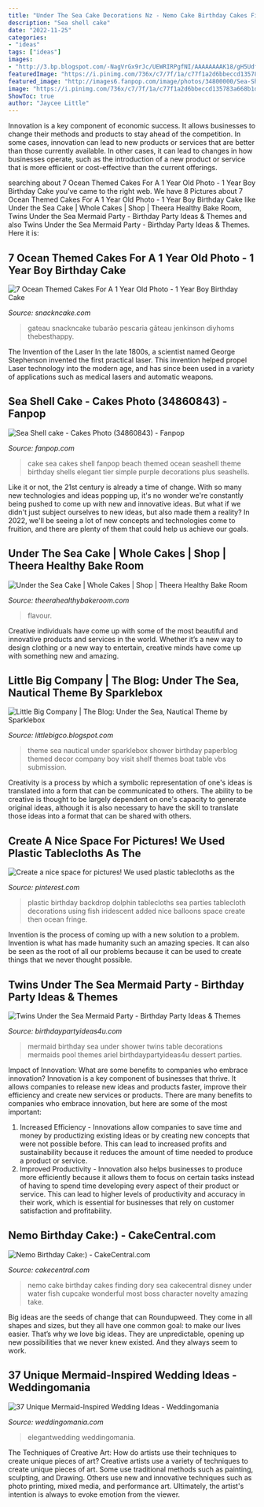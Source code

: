```yaml
---
title: "Under The Sea Cake Decorations Nz - Nemo Cake Birthday Cakes Finding Dory Sea Cakecentral Disney Under Water Fish Cupcake Wonderful Most Boss Character Novelty Amazing Take"
description: "Sea shell cake"
date: "2022-11-25"
categories:
- "ideas"
tags: ["ideas"]
images:
- "http://3.bp.blogspot.com/-NagVrGx9rJc/UEWRIRPgfNI/AAAAAAAAK18/gH5UdfkElDo/s1600/4+(1).jpg"
featuredImage: "https://i.pinimg.com/736x/c7/7f/1a/c77f1a2d6bbeccd135783a668b1dab70--fish-lanterns-plastic-tablecloth.jpg"
featured_image: "http://images6.fanpop.com/image/photos/34800000/Sea-Shell-cake-cakes-34860843-582-1037.jpg"
image: "https://i.pinimg.com/736x/c7/7f/1a/c77f1a2d6bbeccd135783a668b1dab70--fish-lanterns-plastic-tablecloth.jpg"
ShowToc: true
author: "Jaycee Little"
---
```



Innovation is a key component of economic success. It allows businesses to change their methods and products to stay ahead of the competition. In some cases, innovation can lead to new products or services that are better than those currently available. In other cases, it can lead to changes in how businesses operate, such as the introduction of a new product or service that is more efficient or cost-effective than the current offerings.

	

		
searching about 7 Ocean Themed Cakes For A 1 Year Old Photo - 1 Year Boy Birthday Cake you've came to the right web. We have 8 Pictures about 7 Ocean Themed Cakes For A 1 Year Old Photo - 1 Year Boy Birthday Cake like Under the Sea Cake | Whole Cakes | Shop | Theera Healthy Bake Room, Twins Under the Sea Mermaid Party - Birthday Party Ideas &amp; Themes and also Twins Under the Sea Mermaid Party - Birthday Party Ideas &amp; Themes. Here it is:
		
    
## 7 Ocean Themed Cakes For A 1 Year Old Photo - 1 Year Boy Birthday Cake

<img loading=lazy src="https://www.snackncake.com/postpic/2020/04/shark-birthday-cake_671443.jpg" onerror="this.onerror=null;this.src='https://tse4.mm.bing.net/th?id=OIP.osABY5rOL8ngE_RWNWdNlgHaHj&amp;pid=15.1';" alt="7 Ocean Themed Cakes For A 1 Year Old Photo - 1 Year Boy Birthday Cake">

_Source: snackncake.com_

>gateau snackncake tubarão pescaria gâteau jenkinson diyhoms thebesthappy. 

	

The Invention of the Laser
In the late 1800s, a scientist named George Stephenson invented the first practical laser. This invention helped propel Laser technology into the modern age, and has since been used in a variety of applications such as medical lasers and automatic weapons.

    
## Sea Shell Cake - Cakes Photo (34860843) - Fanpop

<img loading=lazy src="http://images6.fanpop.com/image/photos/34800000/Sea-Shell-cake-cakes-34860843-582-1037.jpg" onerror="this.onerror=null;this.src='https://tse1.mm.bing.net/th?id=OIP.LFuchNmg9bJy3nNV56yN0QHaNM&amp;pid=15.1';" alt="Sea Shell cake - Cakes Photo (34860843) - Fanpop">

_Source: fanpop.com_

>cake sea cakes shell fanpop beach themed ocean seashell theme birthday shells elegant tier simple purple decorations plus seashells. 

	

Like it or not, the 21st century is already a time of change. With so many new technologies and ideas popping up, it's no wonder we're constantly being pushed to come up with new and innovative ideas. But what if we didn't just subject ourselves to new ideas, but also made them a reality? In 2022, we'll be seeing a lot of new concepts and technologies come to fruition, and there are plenty of them that could help us achieve our goals.

    
## Under The Sea Cake | Whole Cakes | Shop | Theera Healthy Bake Room

<img loading=lazy src="https://www.theerahealthybakeroom.com/wp-content/uploads/2020/09/Under-the-Sea-Cake-scaled.jpg" onerror="this.onerror=null;this.src='https://tse1.mm.bing.net/th?id=OIP.i2b7mexrUWuiUxdeFXl4ugHaJ4&amp;pid=15.1';" alt="Under the Sea Cake | Whole Cakes | Shop | Theera Healthy Bake Room">

_Source: theerahealthybakeroom.com_

>flavour. 

	

Creative individuals have come up with some of the most beautiful and innovative products and services in the world. Whether it’s a new way to design clothing or a new way to entertain, creative minds have come up with something new and amazing.

    
## Little Big Company | The Blog: Under The Sea, Nautical Theme By Sparklebox

<img loading=lazy src="http://3.bp.blogspot.com/-NagVrGx9rJc/UEWRIRPgfNI/AAAAAAAAK18/gH5UdfkElDo/s1600/4+(1).jpg" onerror="this.onerror=null;this.src='https://tse3.mm.bing.net/th?id=OIP.FOPCA2YUOewCJzyLclPWdgHaLL&amp;pid=15.1';" alt="Little Big Company | The Blog: Under the Sea, Nautical Theme by Sparklebox">

_Source: littlebigco.blogspot.com_

>theme sea nautical under sparklebox shower birthday paperblog themed decor company boy visit shelf themes boat table vbs submission. 

	

Creativity is a process by which a symbolic representation of one's ideas is translated into a form that can be communicated to others. The ability to be creative is thought to be largely dependent on one's capacity to generate original ideas, although it is also necessary to have the skill to translate those ideas into a format that can be shared with others.

    
## Create A Nice Space For Pictures! We Used Plastic Tablecloths As The

<img loading=lazy src="https://i.pinimg.com/736x/c7/7f/1a/c77f1a2d6bbeccd135783a668b1dab70--fish-lanterns-plastic-tablecloth.jpg" onerror="this.onerror=null;this.src='https://tse1.mm.bing.net/th?id=OIP.yW4vsNnCbUHkrVdXF3yG2wHaJ3&amp;pid=15.1';" alt="Create a nice space for pictures! We used plastic tablecloths as the">

_Source: pinterest.com_

>plastic birthday backdrop dolphin tablecloths sea parties tablecloth decorations using fish iridescent added nice balloons space create then ocean fringe. 

	

Invention is the process of coming up with a new solution to a problem. Invention is what has made humanity such an amazing species. It can also be seen as the root of all our problems because it can be used to create things that we never thought possible.

    
## Twins Under The Sea Mermaid Party - Birthday Party Ideas &amp; Themes

<img loading=lazy src="http://i0.wp.com/www.birthdaypartyideas4u.com/wp-content/uploads/2016/11/Twins-Under-the-Sea-Mermaid-Birthday-Party-Dessert-Table-600x792.jpeg?resize=570%2C752" onerror="this.onerror=null;this.src='https://tse3.mm.bing.net/th?id=OIP.B9Jhmy6Pr-4Tnwz5SGN5tQHaJx&amp;pid=15.1';" alt="Twins Under the Sea Mermaid Party - Birthday Party Ideas &amp; Themes">

_Source: birthdaypartyideas4u.com_

>mermaid birthday sea under shower twins table decorations mermaids pool themes ariel birthdaypartyideas4u dessert parties. 

	

Impact of Innovation: What are some benefits to companies who embrace innovation?
Innovation is a key component of businesses that thrive. It allows companies to release new ideas and products faster, improve their efficiency and create new services or products. There are many benefits to companies who embrace innovation, but here are some of the most important: 
1. Increased Efficiency - Innovations allow companies to save time and money by productizing existing ideas or by creating new concepts that were not possible before. This can lead to increased profits and sustainability because it reduces the amount of time needed to produce a product or service. 
2. Improved Productivity - Innovation also helps businesses to produce more efficiently because it allows them to focus on certain tasks instead of having to spend time developing every aspect of their product or service. This can lead to higher levels of productivity and accuracy in their work, which is essential for businesses that rely on customer satisfaction and profitability.

    
## Nemo Birthday Cake:) - CakeCentral.com

<img loading=lazy src="https://cdn001.cakecentral.com/gallery/2015/03/900_8004377p2W_nemo-birthday-cake.jpg" onerror="this.onerror=null;this.src='https://tse1.mm.bing.net/th?id=OIP.W8tKSAi5-m5HUbJKgRsI0QHaLD&amp;pid=15.1';" alt="Nemo Birthday Cake:) - CakeCentral.com">

_Source: cakecentral.com_

>nemo cake birthday cakes finding dory sea cakecentral disney under water fish cupcake wonderful most boss character novelty amazing take. 

	

Big ideas are the seeds of change that can Roundupweed. They come in all shapes and sizes, but they all have one common goal: to make our lives easier. That’s why we love big ideas. They are unpredictable, opening up new possibilities that we never knew existed. And they always seem to work.

    
## 37 Unique Mermaid-Inspired Wedding Ideas - Weddingomania

<img loading=lazy src="https://i.weddingomania.com/2017/02/27-under-the-sea-wedding-reception-in-aqua-and-green-shades.jpg" onerror="this.onerror=null;this.src='https://tse3.mm.bing.net/th?id=OIP.6cj2k3xeorG8cTx3fsbVkAHaLF&amp;pid=15.1';" alt="37 Unique Mermaid-Inspired Wedding Ideas - Weddingomania">

_Source: weddingomania.com_

>elegantwedding weddingomania. 

	

The Techniques of Creative Art: How do artists use their techniques to create unique pieces of art?
Creative artists use a variety of techniques to create unique pieces of art. Some use traditional methods such as painting, sculpting, and Drawing. Others use new and innovative techniques such as photo printing, mixed media, and performance art. Ultimately, the artist's intention is always to evoke emotion from the viewer.

